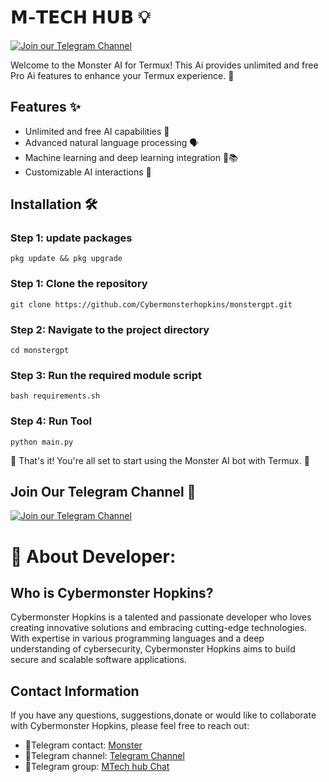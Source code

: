 # 𝗠-𝗧𝗘𝗖𝗛 𝗛𝗨𝗕 💡

[![Join our Telegram Channel](https://i.ibb.co/JkrCcqL/1-20231217-191825-0000.png)](https://t.me/cybermonsterx)

Welcome to the Monster AI for Termux! This Ai provides unlimited and free Pro Ai features to enhance your Termux experience. 🚀

## Features ✨

- Unlimited and free AI capabilities 🧠
- Advanced natural language processing 🗣️
- Machine learning and deep learning integration 🤖📚
- Customizable AI interactions 🔄

## Installation 🛠️

### Step 1: update packages
`pkg update && pkg upgrade`
### Step 1: Clone the repository
`git clone https://github.com/Cybermonsterhopkins/monstergpt.git`

### Step 2: Navigate to the project directory
`cd monstergpt`

### Step 3: Run the required module script
`bash requirements.sh`

### Step 4: Run Tool
`python main.py`

🎉 That's it! You're all set to start using the Monster AI bot with Termux. 🚀

## Join Our Telegram Channel 📣

[![Join our Telegram Channel](https://i.ibb.co/mhvWPfZ/20231217-192706-0000.png)](https://t.me/cybermonsterx)




# 🔐 About Developer:

## Who is Cybermonster Hopkins?

Cybermonster Hopkins is a talented and passionate developer who loves creating innovative solutions and embracing cutting-edge technologies. With expertise in various programming languages and a deep understanding of cybersecurity, Cybermonster Hopkins aims to build secure and scalable software applications.


## Contact Information

If you have any questions, suggestions,donate or would like to collaborate with Cybermonster Hopkins, please feel free to reach out:

- 🚨Telegram contact: [Monster](https://t.me/monsterrequestsbot)
- 🚨Telegram channel: [Telegram Channel](https://t.me/cybermonsterx)
- 🚨Telegram group: [MTech hub Chat](https://t.me/cybermonsterq)
